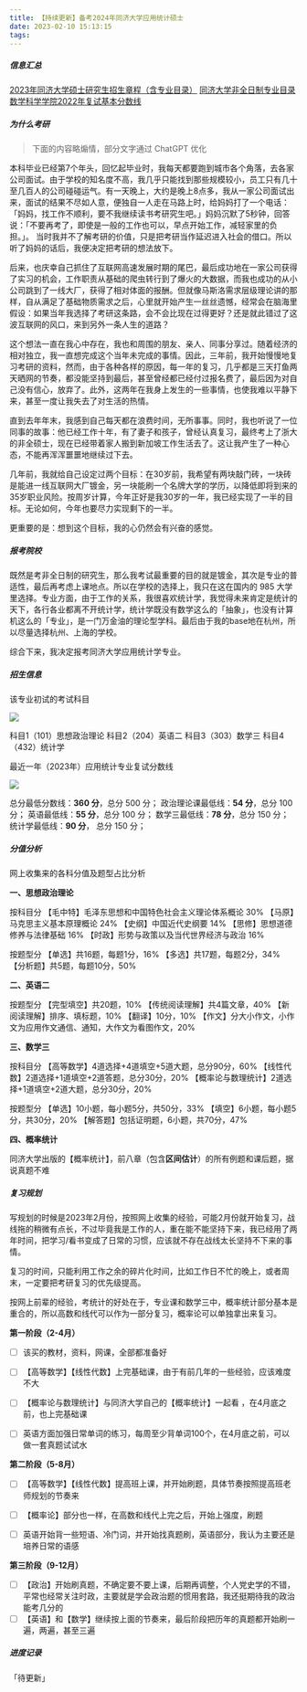 ```yaml
---
title: 【持续更新】备考2024年同济大学应用统计硕士
date: 2023-02-10 15:13:15
tags:
---
```


##### 信息汇总
[2023年同济大学硕士研究生招生章程（含专业目录）](https://yz.tongji.edu.cn/info/1018/2858.htm)
[同济大学非全日制专业目录](https://yz.tongji.edu.cn/2023shuoshizhuanyemulu-feiquan.pdf)
[数学科学学院2022年复试基本分数线](https://yz.tongji.edu.cn/102-shuxue.pdf)

<!--more-->

##### 为什么考研

> 下面的内容略煽情，部分文字通过 ChatGPT 优化

本科毕业已经第7个年头，回忆起毕业时，我每天都要跑到城市各个角落，去各家公司面试。由于学校的知名度不高，我几乎只能找到那些规模较小，员工只有几十至几百人的公司碰碰运气。有一天晚上，大约是晚上8点多，我从一家公司面试出来，面试的结果不尽如人意，便独自一人走在马路上时，给妈妈打了一个电话：「妈妈，找工作不顺利，要不我继续读书考研究生吧。」妈妈沉默了5秒钟，回答说：「不要再考了，即使是一般的工作也可以，早点开始工作，减轻家里的负担。」。
当时我并不了解考研的价值，只是把考研当作延迟进入社会的借口。所以听了妈妈的话后，我便决定把考研的想法放下。

后来，也庆幸自己抓住了互联网高速发展时期的尾巴，最后成功地在一家公司获得了实习的机会，工作职责从基础的爬虫转行到了爆火的大数据，而我也成功的从小公司跳到了一线大厂，获得了相对体面的报酬。但就像马斯洛需求层级理论讲的那样，自从满足了基础物质需求之后，心里就开始产生一丝丝遗憾，经常会在脑海里假设：如果当年我选择了考研这条路，会不会比现在过得更好？还是就此错过了这波互联网的风口，来到另外一条人生的道路？

这个想法一直在我心中存在，我也和周围的朋友、亲人、同事分享过。随着经济的相对独立，我一直想完成这个当年未完成的事情。因此，三年前，我开始慢慢地复习考研的资料，然而，由于各种各样的原因，每一年的复习，几乎都是三天打鱼两天晒网的节奏，都没能坚持到最后，甚至曾经都已经付过报名费了，最后因为对自己没有信心，放弃了。此外，这两年在我身上发生的一些事情，也使我难以平静下来，甚至一度让我失去了对生活的热情。

直到去年年末，我感到自己每天都在浪费时间，无所事事。同时，我也听说了一位同事的故事：他已经工作十年，有了妻子和孩子，曾经认真复习，最终考上了浙大的非全硕士，现在已经带着家人搬到新加坡工作生活去了。这让我产生了一种心态，不能再浑浑噩噩地继续过下去。

几年前，我就给自己设定过两个目标：在30岁前，我希望有两块敲门砖，一块砖是能进一线互联网大厂镀金，另一块能刷一个名牌大学的学历，以降低即将到来的35岁职业风险。按周岁计算，今年正好是我30岁的一年，我已经实现了一半的目标。无论如何，今年也要尽力实现剩下的一半。

更重要的是：想到这个目标，我的心仍然会有兴奋的感觉。

##### 报考院校
既然是考非全日制的研究生，那么我考试最重要的目的就是镀金，其次是专业的普适性，最后再考虑上课地点。所以在学校的选择上，我只在这在国内的 985 大学里选择。专业方面，由于工作的关系，我很喜欢统计学，我觉得未来肯定是统计的天下，各行各业都离不开统计学，统计学既没有数学这么的「抽象」，也没有计算机这么的「专业」，是一门万金油的理论型学科。最后由于我的base地在杭州，所以尽量选择杭州、上海的学校。

综合下来，我决定报考同济大学应用统计学专业。

##### 招生信息
该专业初试的考试科目

![](https://timeline229-image.oss-cn-hangzhou.aliyuncs.com/2023-target-no1/16762719675011.jpg)


科目1（101）思想政治理论
科目2（204）英语二
科目3（303）数学三
科目4（432）统计学

最近一年（2023年）应用统计专业复试分数线

![](https://timeline229-image.oss-cn-hangzhou.aliyuncs.com/2023-target-no1/16762719316693.jpg)


总分最低分数线：**360 分**，总分 500 分；
政治理论课最低线：**54 分**，总分 100 分；
英语最低线：**55 分**，总分 100 分；
数学三最低线：**78 分**，总分 150 分；
统计学最低线：**90 分**， 总分 150 分；

##### 分值分析

网上收集来的各科分值及题型占比分析

**一、思想政治理论**

按科目分
【毛中特】毛泽东思想和中国特色社会主义理论体系概论 30%
【马原】马克思主义基本原理概论 24% 
【史纲】中国近代史纲要 14%
【思修】思想道德修养与法律基础 16%
【时政】形势与政策以及当代世界经济与政治 16%

按题型分
【单选】共16题，每题1分，16%
【多选】共17题，每题2分，34%
【分析题】共5题，每题10分，50%

**二、英语二**

按题型分
【完型填空】共20题，10%
【传统阅读理解】共4篇文章，40%
【新阅读理解】排序、填标题，10%
【翻译】10分，10%
【作文】分大小作文，小作文为应用作文通信、通知，大作文为看图作文，20%

**三、数学三**

按科目分
【高等数学】4道选择+4道填空+5道大题，总分90分，60%
【线性代数】2道选择+1道填空+2道答题，总分30分，20%
【概率论与数理统计】2道选择+1道填空+2道大题，总分30分，20%

按题型分
【单选】10小题，每小题5分，共50分，33%
【填空】6小题，每小题5分，共30分，20%
【解答题】包括证明题，6小题，共70分，47%

**四、概率统计**

同济大学出版的【概率统计】，前八章（包含**区间估计**）的所有例题和课后题，据说真题不难

##### 复习规划

写规划的时候是2023年2月份，按照网上收集的经验，可能2月份就开始复习，战线拖的稍微有点长，不过毕竟我是工作的人，重在能不能坚持下来，我已经用了两年时间，把学习/看书变成了日常的习惯，应该就不存在战线太长坚持不下来的事情。

复习的时间，只能利用工作之余的碎片化时间，比如工作日不忙的晚上，或者周末，一定要把考研复习的优先级提高。

按网上前辈的经验，考统计的好处在于，专业课和数学三中，概率统计部分基本是重合的，所以高数和线代可以作为一部分复习，概率论可以单独拿出来复习。

**第一阶段（2-4月）**

- [ ] 该买的教材，资料，网课，全部都准备好
- [ ] 【高等数学】【线性代数】上完基础课，由于有前几年的一些经验，应该难度不大
- [ ] 【概率论与数理统计】与同济大学自己的【概率统计】一起看 ，在4月底之前，也上完基础课
- [ ] 英语方面加强日常单词的练习，每周至少背单词100个，在4月底之前，可以做一套真题试试水


**第二阶段（5-8月）**

- [ ] 【高等数学】【线性代数】提高班上课，并开始刷题，具体节奏按照提高班老师规划的节奏来
- [ ] 【概率论】部分也一样，在高数和线代上完之后，开始上强度，刷题
- [ ] 英语开始背一些短语、冷门词，并开始找真题刷，英语部分，我认为主要还是培养日常的语感  


**第三阶段（9-12月）**

- [ ] 【政治】开始刷真题，不确定要不要上课，后期再调整，个人党史学的不错，平常也经常关注时政，主要就是学会政治题的惯用套路，我还挺期待我的政治能考几分的
- [ ] 【英语】和【数学】继续按上面的节奏来，最后阶段把历年的真题都开始刷一遍，两遍，甚至三遍

##### 进度记录
 「待更新」
  